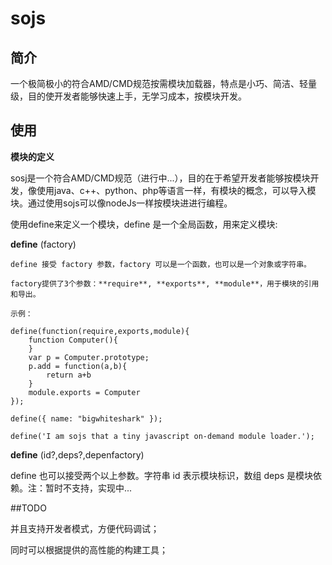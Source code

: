#  sojs

## 简介
一个极简极小的符合AMD/CMD规范按需模块加载器，特点是小巧、简洁、轻量级，目的使开发者能够快速上手，无学习成本，按模块开发。

## 使用

**模块的定义**

sosj是一个符合AMD/CMD规范（进行中...），目的在于希望开发者能够按模块开发，像使用java、c++、python、php等语言一样，有模块的概念，可以导入模块。通过使用sojs可以像nodeJs一样按模块进进行编程。

使用define来定义一个模块，define 是一个全局函数，用来定义模块:

  **define** (factory)	

	define 接受 factory 参数，factory 可以是一个函数，也可以是一个对象或字符串。

	factory提供了3个参数：**require**, **exports**, **module**，用于模块的引用和导出。

	示例：

	define(function(require,exports,module){
		function Computer(){
		}
		var p = Computer.prototype;
		p.add = function(a,b){
			return a+b
		}
		module.exports = Computer
	});

	define({ name: "bigwhiteshark" });

	define('I am sojs that a tiny javascript on-demand module loader.');

  **define** (id?,deps?,depenfactory) 

  define 也可以接受两个以上参数。字符串 id 表示模块标识，数组 deps 是模块依赖。注：暂时不支持，实现中...



##TODO

并且支持开发者模式，方便代码调试；

同时可以根据提供的高性能的构建工具；




